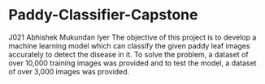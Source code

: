 # Paddy-Classifier-Capstone
J021 Abhishek Mukundan Iyer
The objective of this project is to develop a machine learning model which can classify the given
paddy leaf images accurately to detect the disease in it. To solve the problem, a dataset of over
10,000 training images was provided and to test the model, a dataset of over 3,000 images was
provided.
